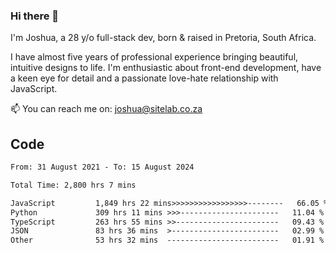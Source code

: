 ### Hi there 👋

I'm Joshua, a 28 y/o full-stack dev, born & raised in Pretoria, South Africa. 

I have almost five years of professional experience bringing beautiful, intuitive designs to life. I'm enthusiastic about front-end development, have a keen eye for detail and a passionate love-hate relationship with JavaScript.

📫 You can reach me on: joshua@sitelab.co.za

## **Code**

<!--START_SECTION:waka-->

```txt
From: 31 August 2021 - To: 15 August 2024

Total Time: 2,800 hrs 7 mins

JavaScript         1,849 hrs 22 mins>>>>>>>>>>>>>>>>>--------   66.05 %
Python             309 hrs 11 mins >>>----------------------   11.04 %
TypeScript         263 hrs 55 mins >>-----------------------   09.43 %
JSON               83 hrs 36 mins  >------------------------   02.99 %
Other              53 hrs 32 mins  -------------------------   01.91 %
```

<!--END_SECTION:waka-->
